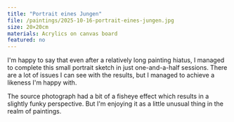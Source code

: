 ```yaml
---
title: "Portrait eines Jungen"
file: /paintings/2025-10-16-portrait-eines-jungen.jpg
size: 20×20cm
materials: Acrylics on canvas board
featured: no
---
```


I'm happy to say that even after a relatively long painting hiatus, I managed to complete this small portrait sketch in just one-and-a-half sessions. There are a lot of issues I can see with the results, but I managed to achieve a likeness I'm happy with.

The source photograph had a bit of a fisheye effect which results in a slightly funky perspective. But I'm enjoying it as a little unusual thing in the realm of paintings.